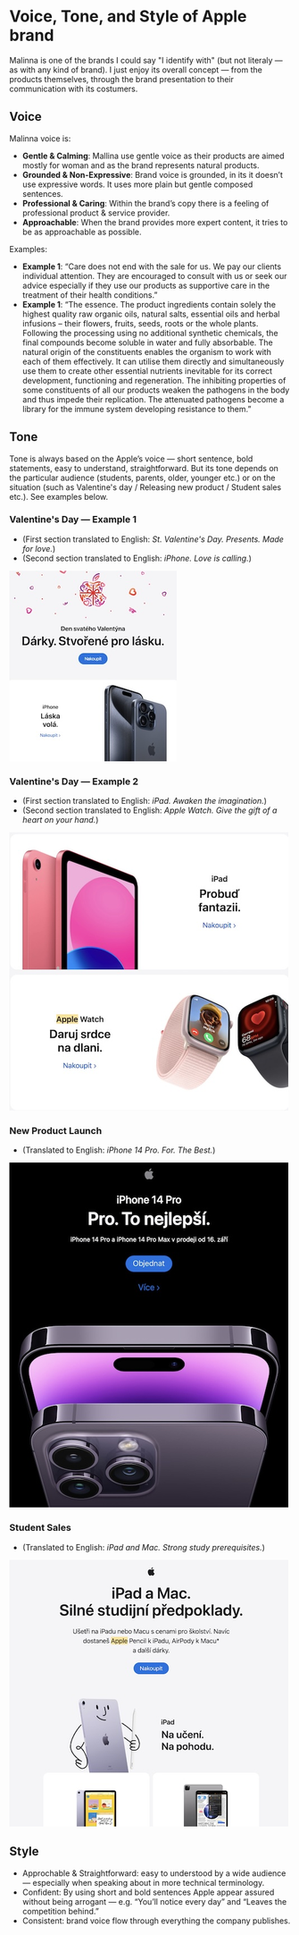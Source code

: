 # Voice, Tone, and Style of Apple brand

<!-- Voice, Tone, and Style -->
<!-- Voice and Tone (Style, too) -->
<!-- Content Style Guide -->
<!-- Note: Even your headings can have your voice, tone, and style. -->

Malinna is one of the brands I could say "I identify with" (but not literaly — as with any kind of brand). I just enjoy its overall concept — from the products themselves, through the brand presentation to their communication with its costumers.

## Voice

Malinna voice is:

- **Gentle & Calming**: Mallina use gentle voice as their products are aimed mostly for woman and as the brand represents natural products.
- **Grounded & Non-Expressive**: Brand voice is grounded, in its it doesn’t use expressive words. It uses more plain but gentle composed sentences.
- **Professional & Caring**: Within the brand’s copy there is a feeling of professional product & service provider. 
- **Approachable**: When the brand provides more expert content, it tries to be as approachable as possible.

Examples: 
- **Example 1**: “Care does not end with the sale for us. We pay our clients individual attention. They are encouraged to consult with us or seek our advice especially if they use our products as supportive care in the treatment of their health conditions.”
- **Example 1**: “The essence. The product ingredients contain solely the highest quality raw organic oils, natural salts, essential oils and herbal infusions – their flowers, fruits, seeds, roots or the whole plants. Following the processing using no additional synthetic chemicals, the final compounds become soluble in water and fully absorbable. The natural origin of the constituents enables the organism to work with each of them effectively. It can utilise them directly and simultaneously use them to create other essential nutrients inevitable for its correct development, functioning and regeneration. The inhibiting properties of some constituents of all our products weaken the pathogens in the body and thus impede their replication. The attenuated pathogens become a library for the immune system developing resistance to them.”

## Tone
Tone is always based on the Apple’s voice — short sentence, bold statements, easy to understand, straightforward. But its tone depends on the particular audience (students, parents, older, younger etc.) or on the situation (such as Valentine's day / Releasing new product / Student sales etc.). 
See examples below.


### Valentine's Day — Example 1
- (First section translated to English: _St. Valentine's Day. Presents. Made for love._)
- (Second section translated to English: _iPhone. Love is calling._)

![Apple Valentine's Day Email Newsletter promoting the iPhone](img/Apple-Valentines-Day-Email-Newsletter-iPhone.jpeg)

### Valentine's Day — Example 2
- (First section translated to English: _iPad. Awaken the imagination._)
- (Second section translated to English: _Apple Watch. Give the gift of a heart on your hand._)

![Apple Valentine's Day Email Newsletter promoting the iPhone](img/Apple-Valentines-Day-Email-Newsletter-iPad-and-iWatch.jpeg)

### New Product Launch
- (Translated to English: _iPhone 14 Pro. For. The Best._)

![Apple Valentine's Day Email Newsletter promoting the iPhone](img/Apple-New-Product-Release-Email-Newsletter-iPhone.jpeg)

### Student Sales 
- (Translated to English: _iPad and Mac. Strong study prerequisites._)

![Apple Valentine's Day Email Newsletter promoting the iPhone](img/Apple-Student-Sales-Email-Newsletter.jpeg)

## Style

- Approchable & Straightforward: easy to understood by a wide audience — especially when speaking about in more technical terminology. 
- Confident: By using short and bold sentences Apple appear assured without being arrogant — e.g. “You’ll notice every day” and “Leaves the competition behind.”
- Consistent: brand voice flow through everything the company publishes.


